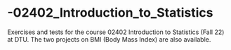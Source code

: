 # -02402_Introduction_to_Statistics
Exercises and tests for the course 02402 Introduction to Statistics (Fall 22) at DTU. The two projects on BMI (Body Mass Index) are also available.
